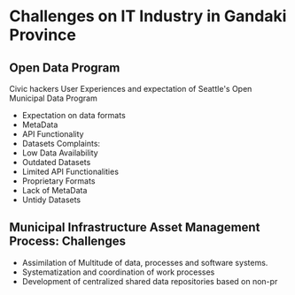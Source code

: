 # Challenges on IT Industry in Gandaki Province

## Open Data Program
  Civic hackers User Experiences and expectation of Seattle's Open Municipal Data Program
  - Expectation on data formats
  - MetaData
  - API Functionality
  - Datasets
  Complaints:
  - Low Data Availability
  - Outdated Datasets
  - Limited API Functionalities
  - Proprietary Formats
  - Lack of MetaData
  - Untidy Datasets
 
 ## Municipal Infrastructure Asset Management Process: Challenges
 - Assimilation of Multitude of data, processes and software systems.
 - Systematization and coordination of work processes
 - Development of centralized shared data repositories based on non-pr
